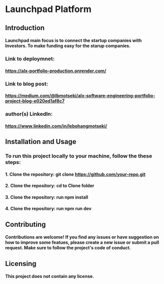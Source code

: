 # Launchpad Platform

## Introduction

#### Launchpad main focus is to connect the startup companies with Investors. To make funding easy for the starup companies.

### Link to deploymnet: 
#### https://alx-portfolio-production.onrender.com/

### Link to blog post: 
#### https://medium.com/@lbmotseki/alx-software-engineering-portfolio-project-blog-e020ed1af8c7

### author(s) LinkedIn: 
#### https://www.linkedin.com/in/lebohangmotseki/


## Installation and Usage
### To run this project locally to your machine, follow the these steps:
#### 1. Clone the repository: git clone https://github.com/your-repo.git
#### 2. Clone the repository: cd to Clone folder
#### 3. Clone the repository: run npm install
#### 4. Clone the repository: run npm run dev

## Contributing

#### Contributions are welcome! If you find any issues or have suggestion on how to improve some featues, please create a new issue or submit a pull request. Make sure to follow the project's code of conduct.

## Licensing

#### This project does not contain any license. 


